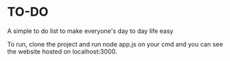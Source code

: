 # TO-DO
A simple to do list to make everyone's day to day life easy

To run, clone the project and run node app.js on your cmd and you can see the website hosted on localhost:3000.

